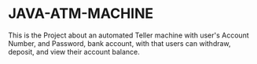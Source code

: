 # JAVA-ATM-MACHINE
This is the Project about an automated Teller machine with user's Account Number, and Password, bank account, with that users can withdraw, deposit, and view their account balance.
